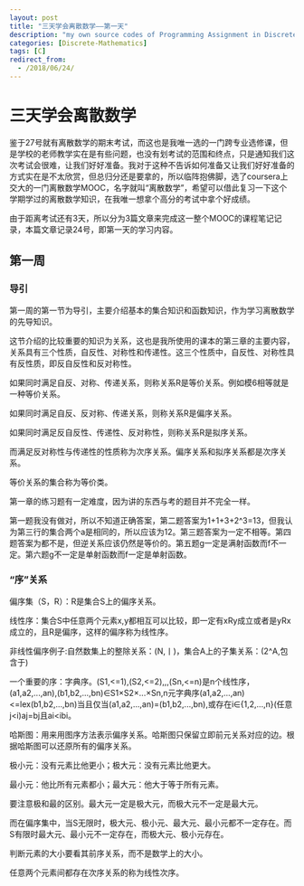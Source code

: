 ```yaml
---
layout: post
title: "三天学会离散数学——第一天"
description: "my own source codes of Programming Assignment in Discrete Mathematics "
categories: [Discrete-Mathematics]
tags: [C]
redirect_from:
  - /2018/06/24/
---
```


# 三天学会离散数学

鉴于27号就有离散数学的期末考试，而这也是我唯一选的一门跨专业选修课，但是学校的老师教学实在是有些问题，也没有划考试的范围和终点，只是通知我们这次考试会很难，让我们好好准备。我对于这种不告诉如何准备又让我们好好准备的方式实在是不太欣赏，但总归分还是要拿的，所以临阵抱佛脚，选了coursera上交大的一门离散数学MOOC，名字就叫“离散数学”，希望可以借此复习一下这个学期学过的离散数学知识，在我唯一想拿个高分的考试中拿个好成绩。

由于距离考试还有3天，所以分为3篇文章来完成这一整个MOOC的课程笔记记录，本篇文章记录24号，即第一天的学习内容。

## 第一周

### 导引

第一周的第一节为导引，主要介绍基本的集合知识和函数知识，作为学习离散数学的先导知识。

这节介绍的比较重要的知识为关系，这也是我所使用的课本的第三章的主要内容，关系具有三个性质，自反性、对称性和传递性。这三个性质中，自反性、对称性具有反性质，即反自反性和反对称性。

如果同时满足自反、对称、传递关系，则称关系R是等价关系。例如模6相等就是一种等价关系。

如果同时满足自反、反对称、传递关系，则称关系R是偏序关系。

如果同时满足反自反性、传递性、反对称性，则称关系R是拟序关系。

而满足反对称性与传递性的性质称为次序关系。偏序关系和拟序关系都是次序关系。

等价关系的集合称为等价类。

第一章的练习题有一定难度，因为讲的东西与考的题目并不完全一样。

第一题我没有做对，所以不知道正确答案，第二题答案为1+1+3+2^3=13，但我认为第三行的集合两个a是相同的，所以应该为12。第三题答案为一定不相等。第四题答案为都不是，但逆关系应该仍然是等价的。第五题g一定是满射函数而f不一定。第六题g不一定是单射函数而f一定是单射函数。

### “序”关系

偏序集（S，R）：R是集合S上的偏序关系。

线性序：集合S中任意两个元素x,y都相互可以比较，即一定有xRy成立或者是yRx成立的，且R是偏序，这样的偏序称为线性序。

非线性偏序例子:自然数集上的整除关系：(N,丨)，集合A上的子集关系：(2^A,包含于)

一个重要的序：字典序。(S1,<=1),(S2,<=2),,,(Sn,<=n)是n个线性序，(a1,a2,...,an),(b1,b2,...,bn)∈S1×S2×...×Sn,n元字典序(a1,a2,...,an)<=lex(b1,b2,...,bn)当且仅当(a1,a2,...,an)=(b1,b2,...,bn),或存在i∈{1,2,...,n}(任意j<i)aj=bj且ai<ibi。

哈斯图：用来用图序方法表示偏序关系。哈斯图只保留立即前元关系对应的边。根据哈斯图可以还原所有的偏序关系。

极小元：没有元素比他更小；极大元：没有元素比他更大。

最小元：他比所有元素都小；最大元：他大于等于所有元素。

要注意极和最的区别。最大元一定是极大元，而极大元不一定是最大元。

而在偏序集中，当S无限时，极大元、极小元、最大元、最小元都不一定存在。而S有限时最大元、最小元不一定存在，而极大元、极小元存在。

判断元素的大小要看其前序关系，而不是数学上的大小。

任意两个元素间都存在次序关系的称为线性次序。
